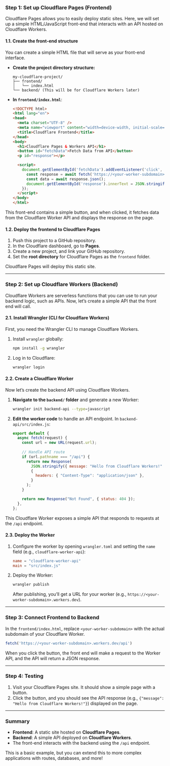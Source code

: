 ### Step 1: Set up Cloudflare Pages (Frontend)

Cloudflare Pages allows you to easily deploy static sites. Here, we will set up a simple HTML/JavaScript front-end that interacts with an API hosted on Cloudflare Workers.

#### 1.1. Create the front-end structure
You can create a simple HTML file that will serve as your front-end interface.

- **Create the project directory structure:**
  ```
  my-cloudflare-project/
  ├── frontend/
  │   └── index.html
  └── backend/ (This will be for Cloudflare Workers later)
  ```

- **In `frontend/index.html`**:
  ```html
  <!DOCTYPE html>
  <html lang="en">
  <head>
    <meta charset="UTF-8" />
    <meta name="viewport" content="width=device-width, initial-scale=1.0" />
    <title>Cloudflare Frontend</title>
  </head>
  <body>
    <h1>Cloudflare Pages & Workers API</h1>
    <button id="fetchData">Fetch Data from API</button>
    <p id="response"></p>

    <script>
      document.getElementById('fetchData').addEventListener('click', async () => {
        const response = await fetch('https://<your-worker-subdomain>.workers.dev/api');
        const data = await response.json();
        document.getElementById('response').innerText = JSON.stringify(data);
      });
    </script>
  </body>
  </html>
  ```

This front-end contains a simple button, and when clicked, it fetches data from the Cloudflare Worker API and displays the response on the page.

#### 1.2. Deploy the frontend to Cloudflare Pages
1. Push this project to a GitHub repository.
2. In the Cloudflare dashboard, go to **Pages**.
3. Create a new project, and link your GitHub repository.
4. Set the **root directory** for Cloudflare Pages as the `frontend` folder.

Cloudflare Pages will deploy this static site.

---

### Step 2: Set up Cloudflare Workers (Backend)

Cloudflare Workers are serverless functions that you can use to run your backend logic, such as APIs. Now, let’s create a simple API that the front end will call.

#### 2.1. Install Wrangler (CLI for Cloudflare Workers)
First, you need the Wrangler CLI to manage Cloudflare Workers.

1. Install `wrangler` globally:
   ```bash
   npm install -g wrangler
   ```

2. Log in to Cloudflare:
   ```bash
   wrangler login
   ```

#### 2.2. Create a Cloudflare Worker
Now let’s create the backend API using Cloudflare Workers.

1. **Navigate to the `backend/` folder** and generate a new Worker:
   ```bash
   wrangler init backend-api --type=javascript
   ```

2. **Edit the worker code** to handle an API endpoint. In `backend-api/src/index.js`:
   ```javascript
   export default {
     async fetch(request) {
       const url = new URL(request.url);
       
       // Handle API route
       if (url.pathname === "/api") {
         return new Response(
           JSON.stringify({ message: "Hello from Cloudflare Workers!" }),
           {
             headers: { "Content-Type": "application/json" },
           }
         );
       }

       return new Response("Not Found", { status: 404 });
     },
   };
   ```

This Cloudflare Worker exposes a simple API that responds to requests at the `/api` endpoint.

#### 2.3. Deploy the Worker
1. Configure the worker by opening `wrangler.toml` and setting the `name` field (e.g., `cloudflare-worker-api`):
   ```toml
   name = "cloudflare-worker-api"
   main = "src/index.js"
   ```

2. Deploy the Worker:
   ```bash
   wrangler publish
   ```

   After publishing, you’ll get a URL for your worker (e.g., `https://<your-worker-subdomain>.workers.dev`).

---

### Step 3: Connect Frontend to Backend

In the `frontend/index.html`, replace `<your-worker-subdomain>` with the actual subdomain of your Cloudflare Worker.

```javascript
fetch('https://<your-worker-subdomain>.workers.dev/api')
```

When you click the button, the front end will make a request to the Worker API, and the API will return a JSON response.

---

### Step 4: Testing

1. Visit your Cloudflare Pages site. It should show a simple page with a button.
2. Click the button, and you should see the API response (e.g., `{"message": "Hello from Cloudflare Workers!"}`) displayed on the page.

---

### Summary
- **Frontend**: A static site hosted on **Cloudflare Pages**.
- **Backend**: A simple API deployed on **Cloudflare Workers**.
- The front-end interacts with the backend using the `/api` endpoint.

This is a basic example, but you can extend this to more complex applications with routes, databases, and more!
